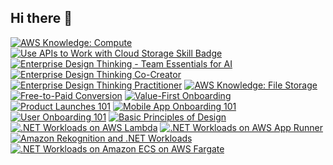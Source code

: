 ## Hi there 👋

<!--START_SECTION:badges-->
[![AWS Knowledge: Compute](https://images.credly.com/size/110x110/images/eba18772-5ecf-471b-b8af-dda79815b544/image.png)](http://www.credly.com/badges/7ad141f5-f2c9-43b7-ab01-35ffad28399a "AWS Knowledge: Compute")
[![Use APIs to Work with Cloud Storage Skill Badge](https://images.credly.com/size/110x110/images/0c6a247d-8bbd-407b-8f83-dd863d251587/image.png)](http://www.credly.com/badges/7b00cbea-d522-4093-9a6e-58d4dd25ebd6 "Use APIs to Work with Cloud Storage Skill Badge")
[![Enterprise Design Thinking - Team Essentials for AI](https://images.credly.com/size/110x110/images/09f644d1-eed2-4279-bc49-1e26cddc9d3d/Team_Essentials.png)](http://www.credly.com/badges/40decdcf-0ce2-4a7e-9c79-e375cfd1fc7a "Enterprise Design Thinking - Team Essentials for AI")
[![Enterprise Design Thinking Co-Creator](https://images.credly.com/size/110x110/images/2700b813-82b8-4232-9b36-5dcd5cd24584/Badges_v8-08_Co-Creator.png)](http://www.credly.com/badges/d79bb1d6-5a6c-449e-b55f-ebf02a4abfa9 "Enterprise Design Thinking Co-Creator")
[![Enterprise Design Thinking Practitioner](https://images.credly.com/size/110x110/images/bc08972c-3c7d-4b99-82a0-c94bcca36674/Badges_v8-07_Practitioner.png)](http://www.credly.com/badges/665f877b-35b4-4f0e-910c-a5479f515735 "Enterprise Design Thinking Practitioner")
[![AWS Knowledge: File Storage](https://images.credly.com/size/110x110/images/a894153e-1762-4870-83b9-150ff294d7fb/image.png)](http://www.credly.com/badges/781bc051-5936-4af7-9a9c-35efdce7e04d "AWS Knowledge: File Storage")
[![Free-to-Paid Conversion](https://images.credly.com/size/110x110/images/d5a0b693-8406-47b6-a791-56593236855f/image.png)](http://www.credly.com/badges/396a56ba-9f4b-47c5-9b81-dc2ad28877ec "Free-to-Paid Conversion")
[![Value-First Onboarding](https://images.credly.com/size/110x110/images/6473db9a-98b5-4950-9a57-88c5ef5f4a02/image.png)](http://www.credly.com/badges/1044cbfe-5700-4922-a213-c519ed4373f3 "Value-First Onboarding")
[![Product Launches 101](https://images.credly.com/size/110x110/images/937372cc-8723-49f3-8b98-46308cc74ac7/image.png)](http://www.credly.com/badges/aa3eb019-d907-436e-a2a1-41f2b4264af0 "Product Launches 101")
[![Mobile App Onboarding 101](https://images.credly.com/size/110x110/images/09dfa120-e875-4eec-8d80-2832596202ac/image.png)](http://www.credly.com/badges/01bfaabf-e50f-485b-9a97-038ec93f0748 "Mobile App Onboarding 101")
[![User Onboarding 101](https://images.credly.com/size/110x110/images/b72ce65d-cfb6-4208-b1e4-0a83e79b24f4/Asset_2_2x.png)](http://www.credly.com/badges/ace8df34-a9ca-485e-85a5-773c56a1a7a2 "User Onboarding 101")
[![Basic Principles of Design](https://images.credly.com/size/110x110/images/13ba6d71-e938-4fc0-a341-b0c7df45c095/Basic_Principles_of_Design.png)](http://www.credly.com/badges/fb1a64d8-6c3b-4373-b53e-a4ca4297d9a8 "Basic Principles of Design")
[![.NET Workloads on AWS Lambda](https://images.credly.com/size/110x110/images/221e7d7f-bceb-422e-8c31-436ecbcda614/image.png)](http://www.credly.com/badges/6539b293-1050-433b-bedf-2983460726b1 ".NET Workloads on AWS Lambda")
[![.NET Workloads on AWS App Runner](https://images.credly.com/size/110x110/images/eea64560-121f-4437-af9c-91cf20968d35/image.png)](http://www.credly.com/badges/d757988f-e860-40c8-8b5e-0c51dc2b387e ".NET Workloads on AWS App Runner")
[![Amazon Rekognition and .NET Workloads](https://images.credly.com/size/110x110/images/97f12235-506f-4fbf-a9ff-23c8c5042d2e/image.png)](http://www.credly.com/badges/e12d51f7-91f2-4511-b395-f8b7236844f4 "Amazon Rekognition and .NET Workloads")
[![.NET Workloads on Amazon ECS on AWS Fargate](https://images.credly.com/size/110x110/images/7e5e1967-439e-48e5-a913-625c712b2dc5/image.png)](http://www.credly.com/badges/2d98348b-ae6b-436f-8450-145951515a75 ".NET Workloads on Amazon ECS on AWS Fargate")
<!--END_SECTION:badges-->
<!--
**dobrzhanskyi/dobrzhanskyi** is a ✨ _special_ ✨ repository because its `README.md` (this file) appears on your GitHub profile.

Here are some ideas to get you started:

- 🔭 I’m currently working on ...
- 🌱 I’m currently learning ...
- 👯 I’m looking to collaborate on ...
- 🤔 I’m looking for help with ...
- 💬 Ask me about ...
- 📫 How to reach me: ...
- 😄 Pronouns: ...
- ⚡ Fun fact: ...
-->
